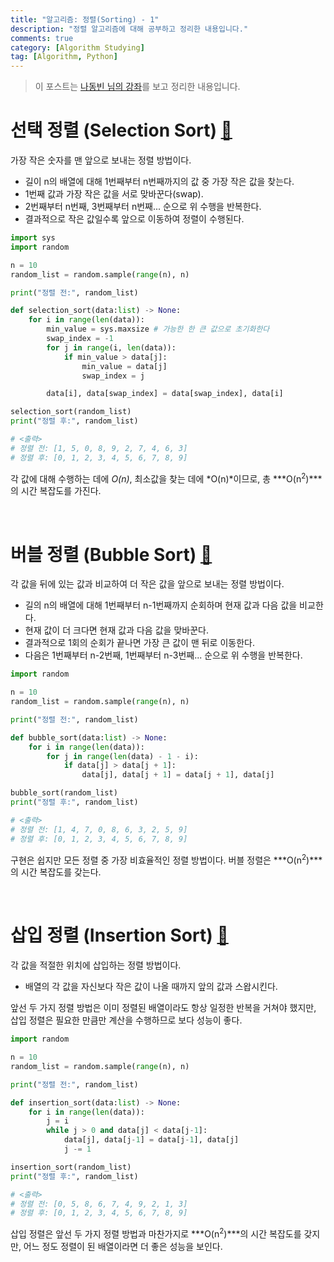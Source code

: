 ```yaml
---
title: "알고리즘: 정렬(Sorting) - 1"
description: "정렬 알고리즘에 대해 공부하고 정리한 내용입니다."
comments: true
category: [Algorithm Studying]
tag: [Algorithm, Python]
---
```


> 이 포스트는 [나동빈 님의 강좌](https://www.youtube.com/watch?v=qQ5iLNjpxSk&list=PLRx0vPvlEmdDHxCvAQS1_6XV4deOwfVrz)를 보고 정리한 내용입니다.

# 선택 정렬 (Selection Sort) [🎥](https://en.wikipedia.org/wiki/Selection_sort#/media/File:Selection-Sort-Animation.gif)

가장 작은 숫자를 맨 앞으로 보내는 정렬 방법이다.

- 길이 n의 배열에 대해 1번째부터 n번째까지의 값 중 가장 작은 값을 찾는다.
- 1번째 값과 가장 작은 값을 서로 맞바꾼다(swap).
- 2번째부터 n번째, 3번째부터 n번째... 순으로 위 수행을 반복한다.
- 결과적으로 작은 값일수록 앞으로 이동하여 정렬이 수행된다.

```python
import sys
import random

n = 10
random_list = random.sample(range(n), n)

print("정렬 전:", random_list)

def selection_sort(data:list) -> None:
    for i in range(len(data)):
        min_value = sys.maxsize # 가능한 한 큰 값으로 초기화한다
        swap_index = -1
        for j in range(i, len(data)):
            if min_value > data[j]:
                min_value = data[j]
                swap_index = j

        data[i], data[swap_index] = data[swap_index], data[i]

selection_sort(random_list)
print("정렬 후:", random_list)

# <출력>
# 정렬 전: [1, 5, 0, 8, 9, 2, 7, 4, 6, 3]
# 정렬 후: [0, 1, 2, 3, 4, 5, 6, 7, 8, 9]
```

각 값에 대해 수행하는 데에 *O(n)*, 최소값을 찾는 데에 *O(n)*이므로, 총 ***O(n<sup>2</sup>)***의 시간 복잡도를 가진다.

<br>

# 버블 정렬 (Bubble Sort) [🎥](https://en.wikipedia.org/wiki/Bubble_sort#/media/File:Bubble-sort-example-300px.gif)

각 값을 뒤에 있는 값과 비교하여 더 작은 값을 앞으로 보내는 정렬 방법이다.

- 길의 n의 배열에 대해 1번째부터 n-1번째까지 순회하며 현재 값과 다음 값을 비교한다.
- 현재 값이 더 크다면 현재 값과 다음 값을 맞바꾼다.
- 결과적으로 1회의 순회가 끝나면 가장 큰 값이 맨 뒤로 이동한다.
- 다음은 1번째부터 n-2번째, 1번째부터 n-3번째... 순으로 위 수행을 반복한다.

```python
import random

n = 10
random_list = random.sample(range(n), n)

print("정렬 전:", random_list)

def bubble_sort(data:list) -> None:
    for i in range(len(data)):
        for j in range(len(data) - 1 - i):
            if data[j] > data[j + 1]:
                data[j], data[j + 1] = data[j + 1], data[j]

bubble_sort(random_list)
print("정렬 후:", random_list)

# <출력>
# 정렬 전: [1, 4, 7, 0, 8, 6, 3, 2, 5, 9]
# 정렬 후: [0, 1, 2, 3, 4, 5, 6, 7, 8, 9]
```

구현은 쉽지만 모든 정렬 중 가장 비효율적인 정렬 방법이다. 버블 정렬은 ***O(n<sup>2</sup>)***의 시간 복잡도를 갖는다.

<br>

# 삽입 정렬 (Insertion Sort) [🎥](https://en.wikipedia.org/wiki/Insertion_sort#/media/File:Insertion-sort-example-300px.gif)

각 값을 적절한 위치에 삽입하는 정렬 방법이다.

- 배열의 각 값을 자신보다 작은 값이 나올 때까지 앞의 값과 스왑시킨다.

앞선 두 가지 정렬 방법은 이미 정렬된 배열이라도 항상 일정한 반복을 거쳐야 했지만, 삽입 정렬은 필요한 만큼만 계산을 수행하므로 보다 성능이 좋다.

```python
import random

n = 10
random_list = random.sample(range(n), n)

print("정렬 전:", random_list)

def insertion_sort(data:list) -> None:
    for i in range(len(data)):
        j = i
        while j > 0 and data[j] < data[j-1]:
            data[j], data[j-1] = data[j-1], data[j]
            j -= 1

insertion_sort(random_list)
print("정렬 후:", random_list)

# <출력> 
# 정렬 전: [0, 5, 8, 6, 7, 4, 9, 2, 1, 3]
# 정렬 후: [0, 1, 2, 3, 4, 5, 6, 7, 8, 9]
```

삽입 정렬은 앞선 두 가지 정렬 방법과 마찬가지로 ***O(n<sup>2</sup>)***의 시간 복잡도를 갖지만, 어느 정도 정렬이 된 배열이라면 더 좋은 성능을 보인다.
